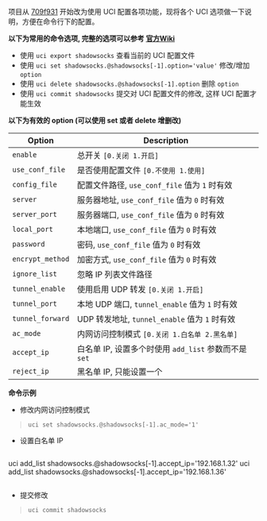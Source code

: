 项目从 [709f931][0] 开始改为使用 UCI 配置各项功能，现将各个 UCI 选项做一下说明，方便在命令行下的配置。

**以下为常用的命令选项, 完整的选项可以参考 [官方Wiki][1]**  
 - 使用 `uci export shadowsocks` 查看当前的 UCI 配置文件  
 - 使用 `uci set shadowsocks.@shadowsocks[-1].option='value'` 修改/增加 `option`  
 - 使用 `uci delete shadowsocks.@shadowsocks[-1].option` 删除 `option`  
 - 使用 `uci commit shadowsocks` 提交对 UCI 配置文件的修改, 这样 UCI 配置才能生效  

**以下为有效的 option (可以使用 set 或者 delete 增删改)**  

 Option             | Description
 -------------------|-----------------------------------
 `enable`           | 总开关 `[0.关闭 1.开启]`
 `use_conf_file`    | 是否使用配置文件 `[0.不使用 1.使用]`
 `config_file`      | 配置文件路径, `use_conf_file` 值为 `1` 时有效
 `server`           | 服务器地址, `use_conf_file` 值为 `0` 时有效
 `server_port`      | 服务器端口, `use_conf_file` 值为 `0` 时有效
 `local_port`       | 本地端口, `use_conf_file` 值为 `0` 时有效
 `password`         | 密码, `use_conf_file` 值为 `0` 时有效
 `encrypt_method`   | 加密方式, `use_conf_file` 值为 `0` 时有效
 `ignore_list`      | 忽略 IP 列表文件路径
 `tunnel_enable`    | 使用启用 UDP 转发 `[0.关闭 1.开启]`
 `tunnel_port`      | 本地 UDP 端口, `tunnel_enable` 值为 `1` 时有效
 `tunnel_forward`   | UDP 转发地址, `tunnel_enable` 值为 `1` 时有效
 `ac_mode`          | 内网访问控制模式 `[0.关闭 1.白名单 2.黑名单]`
 `accept_ip`        | 白名单 IP, 设置多个时使用 `add_list` 参数而不是 `set`
 `reject_ip`        | 黑名单 IP, 只能设置一个

**命令示例**

 - 修改内网访问控制模式  
  >`uci set shadowsocks.@shadowsocks[-1].ac_mode='1'`  

 - 设置白名单 IP  
  >```
  uci add_list shadowsocks.@shadowsocks[-1].accept_ip='192.168.1.32'
  uci add_list shadowsocks.@shadowsocks[-1].accept_ip='192.168.1.36'
  >```

 - 提交修改  
  >`uci commit shadowsocks`  


  [0]: https://github.com/aa65535/openwrt-shadowsocks/commit/709f931d9cd69605e176d7dafe8ab1e87e5b07e3
  [1]: http://wiki.openwrt.org/doc/uci